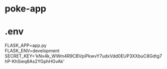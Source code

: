 # poke-app

# .env

FLASK_APP=app.py   
FLASK_ENV=development   
SECRET_KEY='kNv4k_WWm4R9CBVpiPkwvY7udxVdd0EUP3XXbuC8Gdtg7hP-KhSieq8As2YGphHGvAk'
